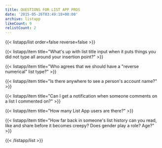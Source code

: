 ```yaml
---
title: QUESTIONS FOR LIST APP PROS
date: '2015-05-26T03:49:18+00:00'
archive: listapp
likeCount: 9
relistCount: 2
---
```


{{< listapp/list order=false reverse=false >}}

   {{< listapp/item title="What's up with list title input when it puts things you did not type all around your insertion point?" >}}

   {{< listapp/item title="Who agrees that we should have a \"reverse numerical\" list type?" >}}

   {{< listapp/item title="Is there anywhere to see a person's account name?" >}}

   {{< listapp/item title="Can I get a notification when someone comments on a list I commented on?" >}}

   {{< listapp/item title="How many List App users are there?" >}}

   {{< listapp/item title="How far back in someone's list history can you read, like and share before it becomes creepy? Does gender play a role? Age?" >}}

{{< /listapp/list >}}
